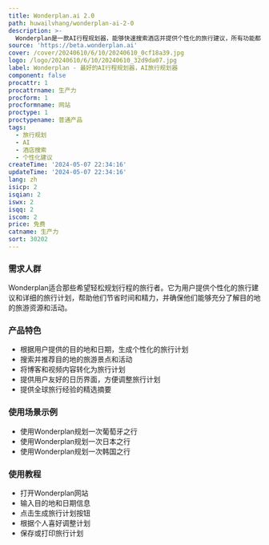 ```yaml
---
title: Wonderplan.ai 2.0
path: huwailvhang/wonderplan-ai-2-0
description: >-
  Wonderplan是一款AI行程规划器，能够快速搜索酒店并提供个性化的旅行建议，所有功能都由AI驱动。它能够根据用户提供的目的地、日期等信息，生成完整的旅行计划，帮助用户轻松规划行程。
source: 'https://beta.wonderplan.ai'
cover: /cover/20240610/6/10/20240610_0cf18a39.jpg
logo: /logo/20240610/6/10/20240610_32d9da07.jpg
label: Wonderplan - 最好的AI行程规划器，AI旅行规划器
component: false
procattr: 1
procattrname: 生产力
procform: 1
procformname: 网站
proctype: 1
proctypename: 普通产品
tags:
  - 旅行规划
  - AI
  - 酒店搜索
  - 个性化建议
createTime: '2024-05-07 22:34:16'
updateTime: '2024-05-07 22:34:16'
lang: zh
isicp: 2
isqian: 2
iswx: 2
isqq: 2
iscom: 2
price: 免费
catname: 生产力
sort: 30202
---
```




### 需求人群
Wonderplan适合那些希望轻松规划行程的旅行者。它为用户提供个性化的旅行建议和详细的旅行计划，帮助他们节省时间和精力，并确保他们能够充分了解目的地的旅游资源和活动。

### 产品特色
* 根据用户提供的目的地和日期，生成个性化的旅行计划
* 搜索并推荐目的地的旅游景点和活动
* 将博客和视频内容转化为旅行计划
* 提供用户友好的日历界面，方便调整旅行计划
* 提供全球旅行经验的精选摘要

### 使用场景示例
* 使用Wonderplan规划一次葡萄牙之行
* 使用Wonderplan规划一次日本之行
* 使用Wonderplan规划一次韩国之行

### 使用教程
* 打开Wonderplan网站
* 输入目的地和日期信息
* 点击生成旅行计划按钮
* 根据个人喜好调整计划
* 保存或打印旅行计划

  
